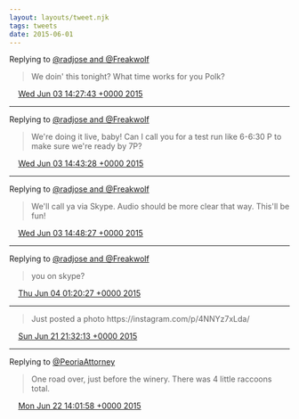 ```yaml
---
layout: layouts/tweet.njk
tags: tweets
date: 2015-06-01
---
```


Replying to [@radjose and @Freakwolf](https://twitter.com/RadleyJPhoenix/status/604389077987680256)

> We doin' this tonight? What time works for you Polk?

<img src="/img/tweet-media/tweet.ico" width="12" /> [Wed Jun 03 14:27:43 +0000 2015](https://twitter.com/timwasson/status/606104983126183936)

----

Replying to [@radjose and @Freakwolf](https://twitter.com/RadleyJPhoenix/status/606108596242227200)

> We're doing it live, baby\! Can I call you for a test run like 6\-6:30 P to make sure we're ready by 7P?

<img src="/img/tweet-media/tweet.ico" width="12" /> [Wed Jun 03 14:43:28 +0000 2015](https://twitter.com/timwasson/status/606108944763723777)

----

Replying to [@radjose and @Freakwolf](https://twitter.com/RadleyJPhoenix/status/606109937261907968)

> We'll call ya via Skype\. Audio should be more clear that way\. This'll be fun\!

<img src="/img/tweet-media/tweet.ico" width="12" /> [Wed Jun 03 14:48:27 +0000 2015](https://twitter.com/timwasson/status/606110199473016832)

----

Replying to [@radjose and @Freakwolf](https://twitter.com/RadleyJPhoenix/status/606268329926336512)

> you on skype?

<img src="/img/tweet-media/tweet.ico" width="12" /> [Thu Jun 04 01:20:27 +0000 2015](https://twitter.com/timwasson/status/606269250811101184)

----

> Just posted a photo https://instagram\.com/p/4NNYz7xLda/

<img src="/img/tweet-media/tweet.ico" width="12" /> [Sun Jun 21 21:32:13 +0000 2015](https://twitter.com/timwasson/status/612734792656908288)

----

Replying to [@PeoriaAttorney](https://twitter.com/PeoriaAttorney/status/612973453553971200)

> One road over, just before the winery\. There was 4 little raccoons total\.

<img src="/img/tweet-media/tweet.ico" width="12" /> [Mon Jun 22 14:01:58 +0000 2015](https://twitter.com/timwasson/status/612983873002012674)